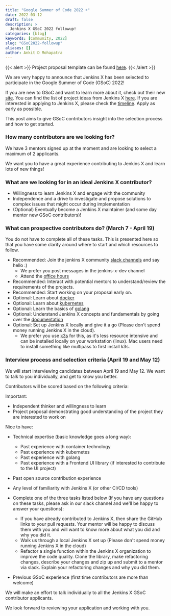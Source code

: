 ```yaml
---
title: "Google Summer of Code 2022 ☀️"
date: 2022-03-12
draft: false
description: >
  Jenkins X GSoC 2022 followup!
categories: [blog]
keywords: [Community, 2022]
slug: "GSoC2022-followup"
aliases: []
author: Ankit D Mohapatra
---
```


{{< alert >}}
Project proposal template can be found [here](/blog/2022/04/05/gsoc2022-proposal-template/).
{{< /alert >}}

We are very happy to announce that Jenkins X has been selected to participate in the Google Summer of Code (GSoC) 2022!

If you are new to GSoC and want to learn more about it, check out their new [site](https://summerofcode.withgoogle.com/).
You can find the list of project ideas from Jenkins X [here](/blog/2022/02/20/gsoc2022-ideas/).
If you are interested in applying to Jenkins X, please check the [timeline](https://developers.google.com/open-source/gsoc/timeline).
Apply as early as possible.

This post aims to give GSoC contributors insight into the selection process and how to get started.

### How many contributors are we looking for?

We have 3 mentors signed up at the moment and are looking to select a maximum of 2 applicants.

We want you to have a great experience contributing to Jenkins X and learn lots of new things!

### What are we looking for in an ideal Jenkins X contributor?

- Willingness to learn Jenkins X and engage with the community
- Independence and a drive to investigate and propose solutions to complex issues that might occur during implementation
- (Optional) Eventually become a Jenkins X maintainer (and some day mentor new GSoC contributors)!

### What can prospective contributors do? (March 7 - April 19)

You do not have to complete all of these tasks.
This is presented here so that you have some clarity around where to start and which resources to follow.

- Recommended: Join the jenkins X community [slack channels](https://jenkins-x.io/community/#slack) and say hello :)
  - We prefer you post messages in the jenkins-x-dev channel
  - Attend the [office hours](/community/#office-hours)
- Recommended: Interact with potential mentors to understand/review the requirements of the projects.
- Recommended: Start working on your proposal early on.
- Optional: Learn about [docker](https://youtu.be/3c-iBn73dDE)
- Optional: Learn about [kubernetes](https://youtu.be/X48VuDVv0do)
- Optional: Learn the basics of [golang](https://go.dev/tour/list)
- Optional: Understand Jenkins X concepts and fundamentals by going over the [documentation](https://jenkins-x.io/)
- Optional: Set up Jenkins X locally and give it a go (Please don't spend money running Jenkins X in the cloud).
  - We prefer you use [k3s](https://jenkins-x.io/v3/admin/platforms/k3s/) for this, as it's less resource intensive and can be installed locally on your workstation (linux). Mac users need to install something like multipass to first install k3s.

### Interview process and selection criteria (April 19 and May 12)

We will start interviewing candidates between April 19 and May 12.
We want to talk to you individually, and get to know you better.

Contributors will be scored based on the following criteria:

Important:

- Independent thinker and willingness to learn
- Project proposal demonstrating good understanding of the project they are interested to work on

Nice to have:

- Technical expertise (basic knowledge goes a long way):

  - Past experience with container technology
  - Past experience with kubernetes
  - Past experience with golang
  - Past experience with a Frontend UI library (if interested to contribute to the UI project)

- Past open source contribution experience
- Any level of familiarity with Jenkins X (or other CI/CD tools)
- Complete one of the three tasks listed below (If you have any questions on these tasks, please ask in our slack channel and we'll be happy to answer your questions):
  - If you have already contributed to Jenkins X, then share the GitHub links to your pull requests. Your mentor will be happy to discuss them with you and will want to know more about what you did and why you did it.
  - Walk us through a local Jenkins X set up (Please don't spend money running Jenkins X in the cloud)
  - Refactor a single function within the Jenkins X organization to improve the code quality. Clone the library, make refactoring changes, describe your changes and zip up and submit to a mentor via slack. Explain your refactoring changes and why you did them.
- Previous GSoC experience (first time contributors are more than welcome)

We will make an effort to talk individually to all the Jenkins X GSoC contributor applicants.

We look forward to reviewing your application and working with you.
